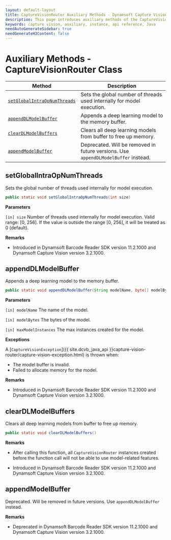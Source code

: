 ```yaml
---
layout: default-layout
title: CaptureVisionRouter Auxiliary Methods - Dynamsoft Capture Vision Java Edition API
description: This page introduces auxiliary methods of the CaptureVisionRouter class of the Dynamsoft Capture Vision Java Edition.
keywords: capture vision, auxiliary, instance, api reference, Java
needAutoGenerateSidebar: true
needGenerateH3Content: false
---
```


# Auxiliary Methods - CaptureVisionRouter Class

| Method                                                      | Description                                               |
| ----------------------------------------------------------- | --------------------------------------------------------- |
| [`setGlobalIntraOpNumThreads`](#setglobalintraopnumthreads) | Sets the global number of threads used internally for model execution. |
| [`appendDLModelBuffer`](#appenddlmodelbuffer) | Appends a deep learning model to the memory buffer. |
| [`clearDLModelBuffers`](#cleardlmodelbuffers) | Clears all deep learning models from buffer to free up memory. |
| [`appendModelBuffer`](#appendmodelbuffer) | Deprecated. Will be removed in future versions. Use `appendDLModelBuffer` instead. |


## setGlobalIntraOpNumThreads

Sets the global number of threads used internally for model execution.

```java
public static void setGlobalIntraOpNumThreads(int size)
```

**Parameters**

`[in] size` Number of threads used internally for model execution. Valid range: [0, 256]. 
If the value is outside the range [0, 256], it will be treated as 0 (default).

**Remarks**

- Introduced in Dynamsoft Barcode Reader SDK version 11.2.1000 and Dynamsoft Capture Vision version 3.2.1000.

## appendDLModelBuffer

Appends a deep learning model to the memory buffer.

```java
public static void appendDLModelBuffer(String modelName, byte[] modelBytes, int maxModelInstances) throws CaptureVisionException
```

**Parameters**

`[in] modelName` The name of the model.

`[in] modelBytes` The bytes of the model.

`[in] maxModelInstances` The max instances created for the model.

**Exceptions**

A [`CaptureVisionException`]({{ site.dcvb_java_api }}capture-vision-router/capture-vision-exception.html) is thrown when:

- The model buffer is invalid.
- Failed to allocate memory for the model.

**Remarks**

- Introduced in Dynamsoft Barcode Reader SDK version 11.2.1000 and Dynamsoft Capture Vision version 3.2.1000.

## clearDLModelBuffers

Clears all deep learning models from buffer to free up memory.

```java
public static void clearDLModelBuffers()
```

**Remarks**

- After calling this function, all `CaptureVisionRouter` instances created before the function call will not be able to use model-related features.

- Introduced in Dynamsoft Barcode Reader SDK version 11.2.1000 and Dynamsoft Capture Vision version 3.2.1000.

## appendModelBuffer

Deprecated. Will be removed in future versions. Use `appendDLModelBuffer` instead.

**Remarks**

- Deprecated in Dynamsoft Barcode Reader SDK version 11.2.1000 and Dynamsoft Capture Vision version 3.2.1000.
